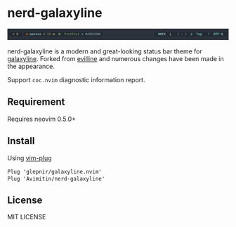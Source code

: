 # nerd-galaxyline

![img](./img/screenshot.png)

nerd-galaxyline is a modern and great-looking status bar theme for 
[galaxyline](https://github.com/glepnir/galaxyline.nvim). Forked from
[evilline](https://github.com/LoydAndrew/nvim/blob/main/evilline.lua)
and numerous changes have been made in the appearance.

Support `coc.nvim` diagnostic information report.

## Requirement

Requires neovim 0.5.0+

## Install

Using [vim-plug]()

```
Plug 'glepnir/galaxyline.nvim'
Plug 'Avimitin/nerd-galaxyline'
```

## License

MIT LICENSE

